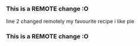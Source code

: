 ### This is a REMOTE change :O
line 2 changed remotely
my favourite recipe
i like pie
### This is a REMOTE change :O
